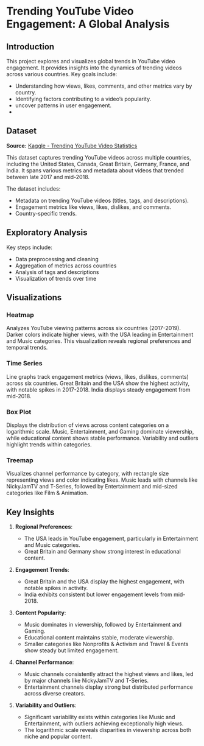 # Trending YouTube Video Engagement: A Global Analysis  

## Introduction  
This project explores and visualizes global trends in YouTube video engagement. It provides insights into the dynamics of trending videos across various countries. Key goals include:  
- Understanding how views, likes, comments, and other metrics vary by country.  
- Identifying factors contributing to a video’s popularity.
- uncover patterns in user engagement.
- 

## Dataset  
**Source:** [Kaggle - Trending YouTube Video Statistics](https://www.kaggle.com/datasets/datasnaek/youtube-new)  

This dataset captures trending YouTube videos across multiple countries, including the United States, Canada, Great Britain, Germany, France, and India. It spans various metrics and metadata about videos that trended between late 2017 and mid-2018.

The dataset includes:  
- Metadata on trending YouTube videos (titles, tags, and descriptions).  
- Engagement metrics like views, likes, dislikes, and comments.  
- Country-specific trends.  

## Exploratory Analysis

Key steps include:
- Data preprocessing and cleaning
- Aggregation of metrics across countries
- Analysis of tags and descriptions
- Visualization of trends over time

## Visualizations  

### Heatmap  
Analyzes YouTube viewing patterns across six countries (2017-2019). Darker colors indicate higher views, with the USA leading in Entertainment and Music categories. This visualization reveals regional preferences and temporal trends.  

### Time Series  
Line graphs track engagement metrics (views, likes, dislikes, comments) across six countries. Great Britain and the USA show the highest activity, with notable spikes in 2017-2018. India displays steady engagement from mid-2018.  

### Box Plot  
Displays the distribution of views across content categories on a logarithmic scale. Music, Entertainment, and Gaming dominate viewership, while educational content shows stable performance. Variability and outliers highlight trends within categories.  

### Treemap  
Visualizes channel performance by category, with rectangle size representing views and color indicating likes. Music leads with channels like NickyJamTV and T-Series, followed by Entertainment and mid-sized categories like Film & Animation.  

## Key Insights  

1. **Regional Preferences**:  
   - The USA leads in YouTube engagement, particularly in Entertainment and Music categories.  
   - Great Britain and Germany show strong interest in educational content.  

2. **Engagement Trends**:  
   - Great Britain and the USA display the highest engagement, with notable spikes in activity.  
   - India exhibits consistent but lower engagement levels from mid-2018.  

3. **Content Popularity**:  
   - Music dominates in viewership, followed by Entertainment and Gaming.  
   - Educational content maintains stable, moderate viewership.  
   - Smaller categories like Nonprofits & Activism and Travel & Events show steady but limited engagement.  

4. **Channel Performance**:  
   - Music channels consistently attract the highest views and likes, led by major channels like NickyJamTV and T-Series.  
   - Entertainment channels display strong but distributed performance across diverse creators.  

5. **Variability and Outliers**:  
   - Significant variability exists within categories like Music and Entertainment, with outliers achieving exceptionally high views.  
   - The logarithmic scale reveals disparities in viewership across both niche and popular content.
